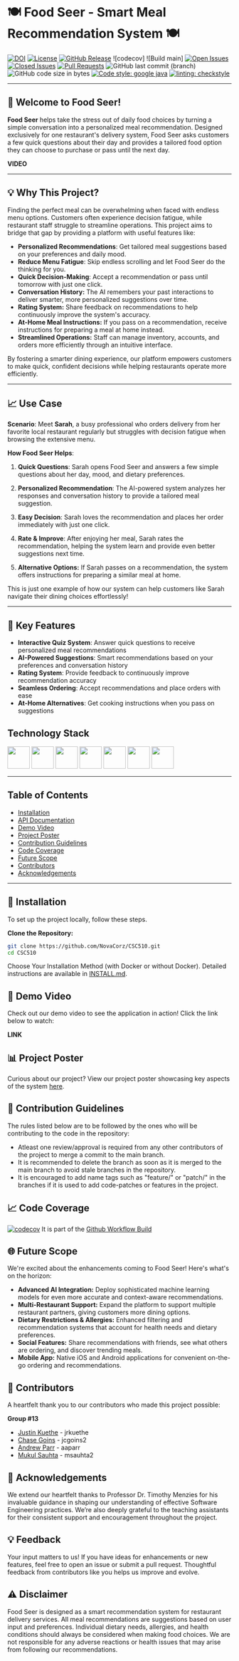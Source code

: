 # 🍽️ Food Seer - Smart Meal Recommendation System 🍽️




[![DOI](https://zenodo.org/badge/NovaCorz.svg)](https://zenodo.org/badge/latestdoi/NovaCorz)
[![License](https://img.shields.io/github/license/NovaCorz/CSC510)](https://github.com/NovaCorz/CSC510/blob/main/LICENSE)
[![GitHub Release](https://img.shields.io/github/release/NovaCorz/CSC510.svg)](https://github.com/NovaCorz/CSC510/releases)
![codecov]
![Build main]
[![Open Issues](https://img.shields.io/github/issues/NovaCorz/CSC510)](https://github.com/NovaCorz/CSC510/issues)
[![Closed Issues](https://img.shields.io/github/issues-closed/NovaCorz/CSC510?color=green)](https://github.com/NovaCorz/CSC510/issues?q=is%3Aissue+is%3Aclosed)
[![Pull Requests](https://img.shields.io/github/issues-pr/NovaCorz/CSC510)](https://github.com/NovaCorz/CSC510/pulls)
![GitHub last commit (branch)](https://img.shields.io/github/last-commit/NovaCorz/CSC510/main) 
![GitHub code size in bytes](https://img.shields.io/github/repo-size/NovaCorz/CSC510)
[![Code style: google java](https://img.shields.io/badge/code_style-google_java-blue)](https://google.github.io/styleguide/javaguide.html)
[![linting: checkstyle](https://img.shields.io/badge/linting-checkstyle-purple)](https://checkstyle.sourceforge.io/)

---


## 🎉 Welcome to Food Seer!


**Food Seer** helps take the stress out of daily food choices by turning a simple conversation into a personalized meal recommendation. Designed exclusively for one restaurant's delivery system, Food Seer asks customers a few quick questions about their day and provides a tailored food option they can choose to purchase or pass until the next day.




**VIDEO**






---


## 💡 Why This Project?


Finding the perfect meal can be overwhelming when faced with endless menu options. Customers often experience decision fatigue, while restaurant staff struggle to streamline operations. This project aims to bridge that gap by providing a platform with useful features like:


- **Personalized Recommendations**: Get tailored meal suggestions based on your preferences and daily mood.
- **Reduce Menu Fatigue**: Skip endless scrolling and let Food Seer do the thinking for you.
- **Quick Decision-Making**: Accept a recommendation or pass until tomorrow with just one click.
- **Conversation History:** The AI remembers your past interactions to deliver smarter, more personalized suggestions over time.
- **Rating System:** Share feedback on recommendations to help continuously improve the system's accuracy.
- **At-Home Meal Instructions:** If you pass on a recommendation, receive instructions for preparing a meal at home instead.
- **Streamlined Operations:** Staff can manage inventory, accounts, and orders more efficiently through an intuitive interface.




By fostering a smarter dining experience, our platform empowers customers to make quick, confident decisions while helping restaurants operate more efficiently.


---


## 📈 Use Case


**Scenario**: Meet **Sarah**, a busy professional who orders delivery from her favorite local restaurant regularly but struggles with decision fatigue when browsing the extensive menu.


**How Food Seer Helps**:


1. **Quick Questions**: Sarah opens Food Seer and answers a few simple questions about her day, mood, and dietary preferences.


2. **Personalized Recommendation**: The AI-powered system analyzes her responses and conversation history to provide a tailored meal suggestion.


3. **Easy Decision**: Sarah loves the recommendation and places her order immediately with just one click.


4. **Rate & Improve**: After enjoying her meal, Sarah rates the recommendation, helping the system learn and provide even better suggestions next time.


5. **Alternative Options:** If Sarah passes on a recommendation, the system offers instructions for preparing a similar meal at home.


This is just one example of how our system can help customers like Sarah navigate their dining choices effortlessly!


---


## 🚀 Key Features


- **Interactive Quiz System**: Answer quick questions to receive personalized meal recommendations
- **AI-Powered Suggestions**: Smart recommendations based on your preferences and conversation history
- **Rating System**: Provide feedback to continuously improve recommendation accuracy
- **Seamless Ordering**: Accept recommendations and place orders with ease
- **At-Home Alternatives**: Get cooking instructions when you pass on suggestions


## Technology Stack


<code><a href="https://www.javascript.com/" target="_blank"><img height="50" src="https://cdn.freelogovectors.net/wp-content/uploads/2020/11/javascript_logo-768x873.png"></a></code>
<code><a href="https://developer.mozilla.org/en-US/docs/Glossary/HTML5" target="_blank"><img height="50" src="https://cdn.pixabay.com/photo/2017/08/05/11/16/logo-2582748_1280.png"></a></code>
<code><a href="https://www.java.com/" target="_blank"><img height="50" src="https://www.vectorlogo.zone/logos/java/java-icon.svg"></a></code>
<code><a href="https://www.mysql.com/" target="_blank"><img height="50" src="https://www.svgrepo.com/show/303251/mysql-logo.svg"></a></code>
<code><a href="https://www.npmjs.com/" target="_blank"><img height="50" src="https://www.svgrepo.com/show/452077/npm.svg"></a></code>
<code><a href="https://react.dev/" target="_blank"><img height="50" src="https://www.svgrepo.com/show/452092/react.svg"></a></code>
<code><a href="https://spring.io/projects/spring-boot" target="_blank"><img height="50" src="https://spring.io/img/projects/spring-boot.svg"></a></code>





---


## Table of Contents


- [Installation](#-installation)
- [API Documentation](#-api-documentation)
- [Demo Video](#-demo-video)
- [Project Poster](#-project-poster)
- [Contribution Guidelines](#-contribution-guidelines)
- [Code Coverage](#-code-coverage)
- [Future Scope](#-future-scope)
- [Contributors](#-contributors)
- [Acknowledgements](#-acknowledgements)


---


## 🔧 Installation
To set up the project locally, follow these steps.


**Clone the Repository:**
```bash
git clone https://github.com/NovaCorz/CSC510.git
cd CSC510
```
Choose Your Installation Method (with Docker or without Docker). Detailed instructions are available in [INSTALL.md](INSTALL.md).




## 🎥 Demo Video
Check out our demo video to see the application in action! Click the link below to watch:


**LINK**


## 📊 Project Poster
Curious about our project? View our project poster showcasing key aspects of the system [here](https://github.com/NovaCorz/CSC510/blob/dev/proj1/Project%201e1.pdf).




## 🤝 Contribution Guidelines
The rules listed below are to be followed by the ones who will be contributing to the code in the repository:
 
  - Atleast one review/approval is required from any other contributors of the project to merge a commit to the main branch.
  - It is recommended to delete the branch as soon as it is merged to the main branch to avoid stale branches in the repository.
  - It is encouraged to add name tags such as "feature/" or "patch/" in the branches if it is used to add code-patches or features in the project.




## 📈 Code Coverage
[![codecov]()]() It is part of the [Github Workflow Build]()


## 🌐 Future Scope
We're excited about the enhancements coming to Food Seer! Here's what's on the horizon:
- **Advanced AI Integration:** Deploy sophisticated machine learning models for even more accurate and context-aware recommendations.
- **Multi-Restaurant Support:** Expand the platform to support multiple restaurant partners, giving customers more dining options.
- **Dietary Restrictions & Allergies:** Enhanced filtering and recommendation systems that account for health needs and dietary preferences.
- **Social Features:** Share recommendations with friends, see what others are ordering, and discover trending meals.
- **Mobile App:** Native iOS and Android applications for convenient on-the-go ordering and recommendations.




## 🙌 Contributors
A heartfelt thank you to our contributors who made this project possible:


**Group #13**


- [Justin Kuethe](https://github.com/NovaCorz) - jrkuethe
- [Chase Goins](https://github.com/jcgoins2) - jcgoins2
- [Andrew Parr](https://github.com/afluffybunny15) - aaparr
- [Mukul Sauhta](https://github.com/muksaw) - msauhta2




## 🙏 Acknowledgements
We extend our heartfelt thanks to Professor Dr. Timothy Menzies for his invaluable guidance in shaping our understanding of effective Software Engineering practices. We’re also deeply grateful to the teaching assistants for their consistent support and encouragement throughout the project.


## 💡 Feedback
Your input matters to us! If you have ideas for enhancements or new features, feel free to open an issue or submit a pull request. Thoughtful feedback from contributors like you helps us improve and evolve.


## ⚠️ Disclaimer
Food Seer is designed as a smart recommendation system for restaurant delivery services. All meal recommendations are suggestions based on user input and preferences. Individual dietary needs, allergies, and health conditions should always be considered when making food choices. We are not responsible for any adverse reactions or health issues that may arise from following our recommendations.

